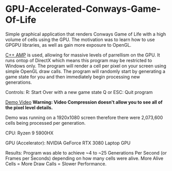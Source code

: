 # GPU-Accelerated-Conways-Game-Of-Life
Simple graphical application that renders Conways Game of Life with a high volume of cells using the GPU. The motivation was to learn how to use GPGPU libraries, as well as gain more exposure to OpenGL.


[C++ AMP](https://learn.microsoft.com/en-us/cpp/parallel/amp/cpp-amp-overview?view=msvc-170) is used, allowing for massive levels of parrellism on the GPU. It runs ontop of DirectX which means this program may be restricted to Windows only. The program will render a cell per pixel on your screen using simple OpenGL draw calls. The program will randomly start by generating a game state for you and then immediately begin processing new generations.


Controls:
R: Start Over with a new game state
Q or ESC: Quit program



[Demo Video](https://drive.google.com/file/d/10anhL4t5h0M7cvmN7L8i9I5BQXgZLNJK/view)
**Warning: Video Compression doesn't allow you to see all of the pixel level details.**

Demo was running on a 1920x1080 screen therefore there were 2,073,600 cells being processed per generation.

CPU: Ryzen 9 5900HX

GPU (Accelerator): NVIDIA GeForce RTX 3080 Laptop GPU

Results: Program was able to achieve ~4 to ~25 Generations Per Second (or Frames per Seconds) depending on how many cells were alive. More Alive Cells = More Draw Calls = Slower Performance.
